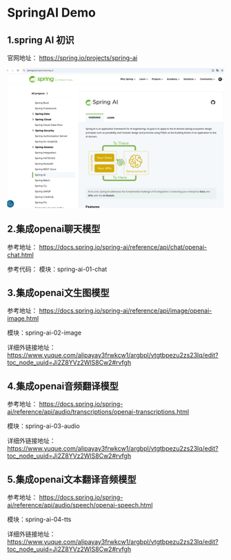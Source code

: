 # SpringAI  Demo

## 1.spring AI 初识
官网地址：
https://spring.io/projects/spring-ai

![springai官网.png](img/springai官网.png)

## 2.集成openai聊天模型
参考地址：
https://docs.spring.io/spring-ai/reference/api/chat/openai-chat.html

参考代码：
模块：spring-ai-01-chat


## 3.集成openai文生图模型
参考地址：
https://docs.spring.io/spring-ai/reference/api/image/openai-image.html

模块：spring-ai-02-image

详细外链接地址：
https://www.yuque.com/alipayay3frwkcw1/argbpl/vtgtbpezu2zs23lq/edit?toc_node_uuid=Ji2Z8YVz2WlS8Cw2#rvfgh

## 4.集成openai音频翻译模型
参考地址：
https://docs.spring.io/spring-ai/reference/api/audio/transcriptions/openai-transcriptions.html

模块：spring-ai-03-audio

详细外链接地址：
https://www.yuque.com/alipayay3frwkcw1/argbpl/vtgtbpezu2zs23lq/edit?toc_node_uuid=Ji2Z8YVz2WlS8Cw2#rvfgh

## 5.集成openai文本翻译音频模型
参考地址：
https://docs.spring.io/spring-ai/reference/api/audio/speech/openai-speech.html

模块：spring-ai-04-tts

详细外链接地址：
https://www.yuque.com/alipayay3frwkcw1/argbpl/vtgtbpezu2zs23lq/edit?toc_node_uuid=Ji2Z8YVz2WlS8Cw2#rvfgh

